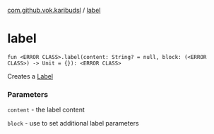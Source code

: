 [com.github.vok.karibudsl](index.md) / [label](.)

# label

`fun <ERROR CLASS>.label(content: String? = null, block: (<ERROR CLASS>) -> Unit = {}): <ERROR CLASS>`

Creates a [Label](#)

### Parameters

`content` - the label content

`block` - use to set additional label parameters